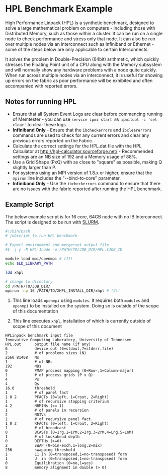# HPL Benchmark Example

High Performance Linpack (HPL) is a synthetic benchmark, designed to solve a large mathematical problem on computers - including those with Distributed Memory, such as those within a cluster. It can be run on a single node to check performance and stress only that node. It can also be run over multiple nodes via an interconnect such as Infiniband or Ethernet - some of the steps below are only applicable to certain Interconnects.

It solves the problem in Double-Precision (64bit) arithmetic, which quickly stresses the Floating Point unit of a CPU along with the Memory subsystem and will normally show any hardware problems with a node quite quickly. When run across multiple nodes via an interconnect, it is useful for showing up errors on the fabric as poor performance will be exhibited and often accompanied with reported errors.

## Notes for running HPL

- Ensure that all System Event Logs are clear before commencing running of Memtester - you can use `service ipmi start && ipmitool -c 'sel clear'` to clear these logs.
- **Infiniband Only** - Ensure that the `ibcheckerrors` and `ibclearerrors` commands are used to check for any current errors and clear any previous errors reported on the Fabric.
- Calculate the correct settings for the HPL.dat file with the HPL Calculator at http://hpl-calculator.sourceforge.net/ - Recommended settings are an NB size of 192 and a Memory usage of 88%.
- Use a Grid Shape (PxQ) with as close to "square" as possible, making Q slightly larger than P.
- For systems using an MPI version of 1.8.x or higher, ensure that the `mpirun` line includes the "--bind-to-core" parameter.
- **Infiniband Only** - Use the `ibcheckerrors` command to ensure that there are no issues with the fabric reported after running the HPL benchmark.

## Example Script 

The below example script is for 16 core, 64GB node with no IB Interconnect. The script is designed to be run with [SLURM](../hpc-environment-basics/hpc-usage/slurm/index.md).

```bash title="hpl.sh"
#!/bin/bash
# jobscript to run HPL benchmark

# Export environment and merge+set output file
#$ -j y -N HPL-1node -o /PATH/TO/JOB_DIR/HPL.$JOB_ID

module load mpi/openmpi # (1)!
echo $LD_LIBRARY_PATH

ldd xhpl

# change to directory
cd /PATH/TO/JOB_DIR/
mpirun -np 16 /PATH/TO/XHPL_INSTALL_DIR/xhpl # (2)!

```

1. This line loads `openmpi` using `modules`. It requires both `modules` and `openmpi` to be installed on the system. Doing so is outside of the scope of this documentation

2. This line executes `xhpl`, installation of which is currently outside of scope of this document

```text title="HPL.dat" 
HPLinpack benchmark input file
Innovative Computing Laboratory, University of Tennessee
HPL.out      output file name (if any)
6            device out (6=stdout,7=stderr,file)
2            # of problems sizes (N)
2560 81408   Ns
1            # of NBs
192          NBs
0            PMAP process mapping (0=Row-,1=Column-major)
1            # of process grids (P x Q)
4            Ps
4            Qs
16.0         threshold
1            # of panel fact
1 0 2        PFACTs (0=left, 1=Crout, 2=Right)
1            # of recursive stopping criterium
4 2          NBMINs (>= 1)
1            # of panels in recursion
2            NDIVs
1            # of recursive panel fact.
1 0 2        RFACTs (0=left, 1=Crout, 2=Right)
1            # of broadcast
0            BCASTs (0=1rg,1=1rM,2=2rg,3=2rM,4=Lng,5=LnM)
1            # of lookahead depth
0            DEPTHs (>=0)
2            SWAP (0=bin-exch,1=long,2=mix)
256          swapping threshold
1            L1 in (0=transposed,1=no-transposed) form
1            U  in (0=transposed,1=no-transposed) form
0            Equilibration (0=no,1=yes)
8            memory alignment in double (> 0)
```
